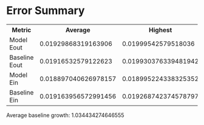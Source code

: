Error Summary
==
<table>
<tr>
    <th>Metric</th>
    <th>Average</th>
    <th>Highest</th>
    <th>Lowest</th>
</tr>
<tr>
    <td>Model Eout</td>
    <td>0.01929868319163906</td>
    <td>0.01999542579518036</td>
    <td>0.01838588226284763</td>
</tr>
<tr>
    <td>Baseline Eout</td>
    <td>0.01916532579122623</td>
    <td>0.019930376339481942</td>
    <td>0.01822161093322801</td>
</tr>
<tr>
    <td>Model Ein</td>
    <td>0.018897040626978157</td>
    <td>0.018995224338325352</td>
    <td>0.018821358497105135</td>
</tr>
<tr>
    <td>Baseline Ein</td>
    <td>0.019163956572991456</td>
    <td>0.019268742374578797</td>
    <td>0.019078575150522255</td>
</tr>
</table>

Average baseline growth: 1.034434274646555
